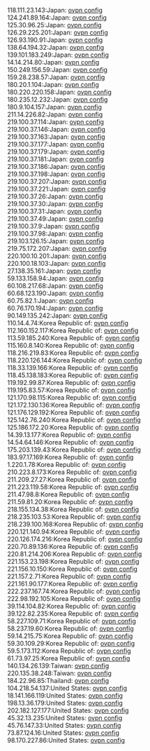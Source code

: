 118.111.23.143:Japan: [ovpn config](vpn/118_111_23_143.ovpn)  
124.241.89.164:Japan: [ovpn config](vpn/124_241_89_164.ovpn)  
125.30.96.25:Japan: [ovpn config](vpn/125_30_96_25.ovpn)  
126.29.225.201:Japan: [ovpn config](vpn/126_29_225_201.ovpn)  
126.93.190.91:Japan: [ovpn config](vpn/126_93_190_91.ovpn)  
138.64.194.32:Japan: [ovpn config](vpn/138_64_194_32.ovpn)  
139.101.183.249:Japan: [ovpn config](vpn/139_101_183_249.ovpn)  
14.14.214.80:Japan: [ovpn config](vpn/14_14_214_80.ovpn)  
150.249.156.59:Japan: [ovpn config](vpn/150_249_156_59.ovpn)  
159.28.238.57:Japan: [ovpn config](vpn/159_28_238_57.ovpn)  
180.20.1.104:Japan: [ovpn config](vpn/180_20_1_104.ovpn)  
180.220.220.158:Japan: [ovpn config](vpn/180_220_220_158.ovpn)  
180.235.12.232:Japan: [ovpn config](vpn/180_235_12_232.ovpn)  
180.9.104.157:Japan: [ovpn config](vpn/180_9_104_157.ovpn)  
211.14.226.82:Japan: [ovpn config](vpn/211_14_226_82.ovpn)  
219.100.37.114:Japan: [ovpn config](vpn/219_100_37_114.ovpn)  
219.100.37.146:Japan: [ovpn config](vpn/219_100_37_146.ovpn)  
219.100.37.163:Japan: [ovpn config](vpn/219_100_37_163.ovpn)  
219.100.37.177:Japan: [ovpn config](vpn/219_100_37_177.ovpn)  
219.100.37.179:Japan: [ovpn config](vpn/219_100_37_179.ovpn)  
219.100.37.181:Japan: [ovpn config](vpn/219_100_37_181.ovpn)  
219.100.37.186:Japan: [ovpn config](vpn/219_100_37_186.ovpn)  
219.100.37.198:Japan: [ovpn config](vpn/219_100_37_198.ovpn)  
219.100.37.207:Japan: [ovpn config](vpn/219_100_37_207.ovpn)  
219.100.37.221:Japan: [ovpn config](vpn/219_100_37_221.ovpn)  
219.100.37.26:Japan: [ovpn config](vpn/219_100_37_26.ovpn)  
219.100.37.30:Japan: [ovpn config](vpn/219_100_37_30.ovpn)  
219.100.37.31:Japan: [ovpn config](vpn/219_100_37_31.ovpn)  
219.100.37.49:Japan: [ovpn config](vpn/219_100_37_49.ovpn)  
219.100.37.9:Japan: [ovpn config](vpn/219_100_37_9.ovpn)  
219.100.37.98:Japan: [ovpn config](vpn/219_100_37_98.ovpn)  
219.103.126.15:Japan: [ovpn config](vpn/219_103_126_15.ovpn)  
219.75.172.207:Japan: [ovpn config](vpn/219_75_172_207.ovpn)  
220.100.10.201:Japan: [ovpn config](vpn/220_100_10_201.ovpn)  
220.100.18.103:Japan: [ovpn config](vpn/220_100_18_103.ovpn)  
27.138.35.161:Japan: [ovpn config](vpn/27_138_35_161.ovpn)  
59.133.158.94:Japan: [ovpn config](vpn/59_133_158_94.ovpn)  
60.108.217.68:Japan: [ovpn config](vpn/60_108_217_68.ovpn)  
60.68.123.190:Japan: [ovpn config](vpn/60_68_123_190.ovpn)  
60.75.82.1:Japan: [ovpn config](vpn/60_75_82_1.ovpn)  
60.76.170.194:Japan: [ovpn config](vpn/60_76_170_194.ovpn)  
90.149.135.242:Japan: [ovpn config](vpn/90_149_135_242.ovpn)  
110.14.4.74:Korea Republic of: [ovpn config](vpn/110_14_4_74.ovpn)  
112.160.152.117:Korea Republic of: [ovpn config](vpn/112_160_152_117.ovpn)  
113.59.185.240:Korea Republic of: [ovpn config](vpn/113_59_185_240.ovpn)  
115.160.8.140:Korea Republic of: [ovpn config](vpn/115_160_8_140.ovpn)  
118.216.219.83:Korea Republic of: [ovpn config](vpn/118_216_219_83.ovpn)  
118.220.126.144:Korea Republic of: [ovpn config](vpn/118_220_126_144.ovpn)  
118.33.139.166:Korea Republic of: [ovpn config](vpn/118_33_139_166.ovpn)  
118.45.138.183:Korea Republic of: [ovpn config](vpn/118_45_138_183.ovpn)  
119.192.99.87:Korea Republic of: [ovpn config](vpn/119_192_99_87.ovpn)  
119.195.83.57:Korea Republic of: [ovpn config](vpn/119_195_83_57.ovpn)  
121.170.98.115:Korea Republic of: [ovpn config](vpn/121_170_98_115.ovpn)  
121.172.130.136:Korea Republic of: [ovpn config](vpn/121_172_130_136.ovpn)  
121.176.129.192:Korea Republic of: [ovpn config](vpn/121_176_129_192.ovpn)  
125.142.76.240:Korea Republic of: [ovpn config](vpn/125_142_76_240.ovpn)  
125.186.172.20:Korea Republic of: [ovpn config](vpn/125_186_172_20.ovpn)  
14.39.13.177:Korea Republic of: [ovpn config](vpn/14_39_13_177.ovpn)  
14.54.64.146:Korea Republic of: [ovpn config](vpn/14_54_64_146.ovpn)  
175.203.139.43:Korea Republic of: [ovpn config](vpn/175_203_139_43.ovpn)  
183.97.17.169:Korea Republic of: [ovpn config](vpn/183_97_17_169.ovpn)  
1.220.1.78:Korea Republic of: [ovpn config](vpn/1_220_1_78.ovpn)  
210.223.8.173:Korea Republic of: [ovpn config](vpn/210_223_8_173.ovpn)  
211.209.27.27:Korea Republic of: [ovpn config](vpn/211_209_27_27.ovpn)  
211.223.119.58:Korea Republic of: [ovpn config](vpn/211_223_119_58.ovpn)  
211.47.98.8:Korea Republic of: [ovpn config](vpn/211_47_98_8.ovpn)  
211.59.81.20:Korea Republic of: [ovpn config](vpn/211_59_81_20.ovpn)  
218.155.134.38:Korea Republic of: [ovpn config](vpn/218_155_134_38.ovpn)  
218.235.103.53:Korea Republic of: [ovpn config](vpn/218_235_103_53.ovpn)  
218.239.100.168:Korea Republic of: [ovpn config](vpn/218_239_100_168.ovpn)  
220.121.140.94:Korea Republic of: [ovpn config](vpn/220_121_140_94.ovpn)  
220.126.174.216:Korea Republic of: [ovpn config](vpn/220_126_174_216.ovpn)  
220.70.89.136:Korea Republic of: [ovpn config](vpn/220_70_89_136.ovpn)  
220.81.214.206:Korea Republic of: [ovpn config](vpn/220_81_214_206.ovpn)  
221.153.23.198:Korea Republic of: [ovpn config](vpn/221_153_23_198.ovpn)  
221.156.10.150:Korea Republic of: [ovpn config](vpn/221_156_10_150.ovpn)  
221.157.2.71:Korea Republic of: [ovpn config](vpn/221_157_2_71.ovpn)  
221.161.90.177:Korea Republic of: [ovpn config](vpn/221_161_90_177.ovpn)  
222.237.167.74:Korea Republic of: [ovpn config](vpn/222_237_167_74.ovpn)  
222.98.192.105:Korea Republic of: [ovpn config](vpn/222_98_192_105.ovpn)  
39.114.104.82:Korea Republic of: [ovpn config](vpn/39_114_104_82.ovpn)  
39.122.82.235:Korea Republic of: [ovpn config](vpn/39_122_82_235.ovpn)  
58.227.109.71:Korea Republic of: [ovpn config](vpn/58_227_109_71.ovpn)  
58.237.19.60:Korea Republic of: [ovpn config](vpn/58_237_19_60.ovpn)  
59.14.215.75:Korea Republic of: [ovpn config](vpn/59_14_215_75.ovpn)  
59.30.109.29:Korea Republic of: [ovpn config](vpn/59_30_109_29.ovpn)  
59.5.173.112:Korea Republic of: [ovpn config](vpn/59_5_173_112.ovpn)  
61.73.97.25:Korea Republic of: [ovpn config](vpn/61_73_97_25.ovpn)  
140.134.26.139:Taiwan: [ovpn config](vpn/140_134_26_139.ovpn)  
220.135.38.248:Taiwan: [ovpn config](vpn/220_135_38_248.ovpn)  
184.22.96.85:Thailand: [ovpn config](vpn/184_22_96_85.ovpn)  
104.218.54.137:United States: [ovpn config](vpn/104_218_54_137.ovpn)  
18.141.166.119:United States: [ovpn config](vpn/18_141_166_119.ovpn)  
198.13.36.179:United States: [ovpn config](vpn/198_13_36_179.ovpn)  
202.182.127.177:United States: [ovpn config](vpn/202_182_127_177.ovpn)  
45.32.13.235:United States: [ovpn config](vpn/45_32_13_235.ovpn)  
45.76.147.33:United States: [ovpn config](vpn/45_76_147_33.ovpn)  
73.87.124.16:United States: [ovpn config](vpn/73_87_124_16.ovpn)  
98.170.227.86:United States: [ovpn config](vpn/98_170_227_86.ovpn)  
